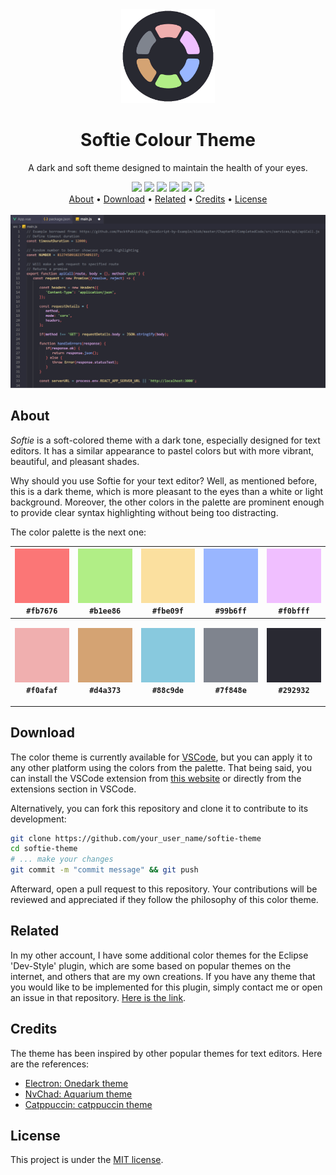 <div class="logo" align="center">
  <img src="resources/images/logout.png" width="150">
</div>

<h1 class="title" align="center">
  Softie Colour Theme
  <br>
</h1>

<div class="description" align="center">
  <p>A dark and soft theme designed to maintain the health of your eyes.</p>
</div>

<div class="badges" align="center">
  <img src="https://img.shields.io/github/stars/dpv927/softie-theme?color=f0afaf&style=flat-square">
  <img src="https://img.shields.io/github/last-commit/dpv927/softie-theme?color=b1ee86&style=flat-square">
  <img src="https://img.shields.io/github/license/dpv927/softie-theme?color=fbe09f&style=flat-square">
  <img src="https://img.shields.io/visual-studio-marketplace/d/filipondios.softie-theme?color=f0bfff&style=flat-square">
  <img src="https://img.shields.io/github/repo-size/dpv927/softie-theme?color=99b6ff&style=flat-square">
  <img src="https://img.shields.io/github/forks/dpv927/softie-theme?color=7f848e&style=flat-square">
</div>

<div class="shortcuts" align="center">
  <a href="#about">About</a> •
  <a href="#download">Download</a> •
  <a href="#related">Related</a> •
  <a href="#credits">Credits</a> •
  <a href="#license">License</a>
</div>

<br>

<div class="preview" align="center">
  <img src="resources/images/preview.png">
</div>

## About

*Softie* is a soft-colored theme with a dark tone, especially designed for text editors. It has a similar appearance to pastel colors but with more vibrant, beautiful, and pleasant shades.

Why should you use Softie for your text editor? Well, as mentioned before, this is a dark theme, which is more pleasant to the eyes than a white or light background. Moreover, the other colors in the palette are prominent enough to provide clear syntax highlighting without being too distracting.

The color palette is the next one:

| <img src="resources/images/red.png" width="100px;"/><br/><b>``#fb7676``</b><br/> | <img src="resources/images/green.png" width="100px;"/><br/><b>``#b1ee86``</b><br/> | <img src="resources/images/yellow.png" width="100px;"/><br/><b>``#fbe09f``</b><br/> | <img src="resources/images/blue.png" width="100px;"/><br/><b>``#99b6ff``</b><br/> | <img src="resources/images/purple.png" width="100px;"/><br/><b>``#f0bfff``</b><br/> |
| --- | --- | --- | --- | --- |
| <p align="center"><img src="resources/images/red2.png" width="100px;"/><br/><b>``#f0afaf``</b><br/></p> | <p align="center"><img src="resources/images/brown.png" width="100px;"/><br/><b>``#d4a373``</b><br/></p> | <p align="center"><img src="resources/images/blue2.png" width="100px;"/><br/><b>``#88c9de``</b><br/></p> | <p align="center"><img src="resources/images/gray.png" width="100px;"/><br/><b>``#7f848e``</b><br/></p> | <p align="center"><img src="resources/images/black.png" width="100px;"/><br/><b>``#292932``</b><br/></p> |

## Download

The color theme is currently available for [VSCode](https://code.visualstudio.com/), but you can apply it to any other platform using the colors from the palette. That being said, you can install the VSCode extension from [this website](https://marketplace.visualstudio.com/items?itemName=filipondios.softie-theme) or directly from the extensions section in VSCode.

Alternatively, you can fork this repository and clone it to contribute to its development:
```bash
git clone https://github.com/your_user_name/softie-theme
cd softie-theme
# ... make your changes
git commit -m "commit message" && git push
```
Afterward, open a pull request to this repository. Your contributions will be reviewed and appreciated if they follow the philosophy of this color theme.

## Related

In my other account, I have some additional color themes for the Eclipse 'Dev-Style' plugin, which are some based on popular themes on the internet, and others that are my own creations. If you have any theme that you would like to be implemented for this plugin, simply contact me or open an issue in that repository. [Here is the link](https://github.com/Filipondios/Eclipse-Dev-Style-Themes).

## Credits

The theme has been inspired by other popular themes for text editors. Here are the references:

- [Electron: Onedark theme](https://github.com/topics/one-dark)
- [NvChad: Aquarium theme](https://nvchad.com/themes/themelist)
- [Catppuccin: catppuccin theme](https://github.com/catppuccin/catppuccin)

## License

This project is under the [MIT license](LICENSE).
